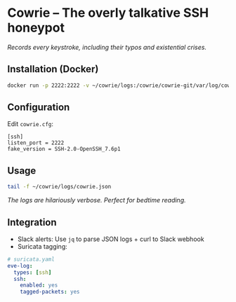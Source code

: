 # Cowrie – The overly talkative SSH honeypot

*Records every keystroke, including their typos and existential crises.*

## Installation (Docker)

```bash
docker run -p 2222:2222 -v ~/cowrie/logs:/cowrie/cowrie-git/var/log/cowrie cowrie/cowrie
```

## Configuration

Edit `cowrie.cfg`:

```
[ssh]
listen_port = 2222
fake_version = SSH-2.0-OpenSSH_7.6p1
```

## Usage

```bash
tail -f ~/cowrie/logs/cowrie.json
```

*The logs are hilariously verbose. Perfect for bedtime reading.*

## Integration

* Slack alerts: Use `jq` to parse JSON logs + curl to Slack webhook
* Suricata tagging:

```yaml
# suricata.yaml  
eve-log:  
  types: [ssh]  
  ssh:  
    enabled: yes  
    tagged-packets: yes 
```

